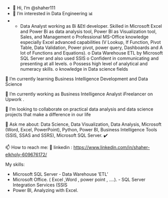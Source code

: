 - 👋 Hi, I’m @shaher111
- 👀 I’m interested in Data Engineering 📊 
- - Data Analyst working as Bi &Etl developer. Skilled in Microsoft Excel and Power Bi as data analysis tool, Power BI as Visualization tool, Sales, and Management
o	Professional MS-Office knowledge especially Excel advanced capabilities (V Lookup, If   Function, Pivot Table, Data Validation, Power pivot, power query, Dashboards and A lot of    Functions and Equations).
o	Data Warehouse ETL by Microsoft SQL Server and also used SSIS
o	Confident in communicating and presenting at all levels.
o	Possess high level of analytical and numeracy skills.
o	knowledge in Data science fields


🌱 I’m currently learning Business Intelligence Development and Data Science

🔭 I’m currently working as Business Intelligence Analyst iFreelancer on Upwork .


👯 I’m looking to collaborate on practical data analysis and data science projects that make a difference in our life


💬 Ask me about: Data Science, Data Visualization, Data Analysis, Microsoft (Word, Excel, PowerPoint), Python, Power BI, Business Intelligence Tools (SSIS, SSAS and SSRS), Microsoft SQL Server. ✔️


📫 How to reach me:
🔗 linkedin : https://www.linkedin.com/in/shaher-elkholy-609676172/

My skills:
-	 Microsoft SQL Server                                               - Data Warehouse ’ETL’
-  Microsoft Office. ( Excel ,Word , power point , ....).             - SQL Server Integration Services (SSIS
-  Power BI, Analyzing with Excel.

